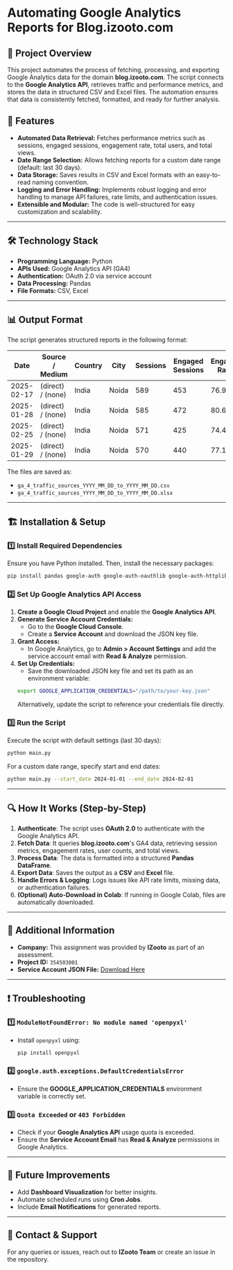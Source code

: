 # Automating Google Analytics Reports for Blog.izooto.com

## 📌 Project Overview
This project automates the process of fetching, processing, and exporting Google Analytics data for the domain **blog.izooto.com**. The script connects to the **Google Analytics API**, retrieves traffic and performance metrics, and stores the data in structured CSV and Excel files. The automation ensures that data is consistently fetched, formatted, and ready for further analysis.

## 🚀 Features
- **Automated Data Retrieval:** Fetches performance metrics such as sessions, engaged sessions, engagement rate, total users, and total views.
- **Date Range Selection:** Allows fetching reports for a custom date range (default: last 30 days).
- **Data Storage:** Saves results in CSV and Excel formats with an easy-to-read naming convention.
- **Logging and Error Handling:** Implements robust logging and error handling to manage API failures, rate limits, and authentication issues.
- **Extensible and Modular:** The code is well-structured for easy customization and scalability.

---

## 🛠️ Technology Stack
- **Programming Language:** Python
- **APIs Used:** Google Analytics API (GA4)
- **Authentication:** OAuth 2.0 via service account
- **Data Processing:** Pandas
- **File Formats:** CSV, Excel

---

## 📊 Output Format
The script generates structured reports in the following format:

| Date     | Source / Medium | Country | City  | Sessions | Engaged Sessions | Engagement Rate (%) | Total Users | Total Views |
|----------|---------------|---------|------|----------|----------------|------------------|------------|------------|
| 2025-02-17 | (direct) / (none) | India | Noida | 589 | 453 | 76.91 | 153 | 2889 |
| 2025-01-28 | (direct) / (none) | India | Noida | 585 | 472 | 80.68 | 164 | 3665 |
| 2025-02-25 | (direct) / (none) | India | Noida | 571 | 425 | 74.43 | 149 | 2859 |
| 2025-01-29 | (direct) / (none) | India | Noida | 570 | 440 | 77.19 | 158 | 3234 |

The files are saved as:
- `ga_4_traffic_sources_YYYY_MM_DD_to_YYYY_MM_DD.csv`
- `ga_4_traffic_sources_YYYY_MM_DD_to_YYYY_MM_DD.xlsx`

---

## 🏗️ Installation & Setup
### 1️⃣ Install Required Dependencies
Ensure you have Python installed. Then, install the necessary packages:
```bash
pip install pandas google-auth google-auth-oauthlib google-auth-httplib2 googleapiclient openpyxl
```

### 2️⃣ Set Up Google Analytics API Access
1. **Create a Google Cloud Project** and enable the **Google Analytics API**.
2. **Generate Service Account Credentials:**
   - Go to the **Google Cloud Console**.
   - Create a **Service Account** and download the JSON key file.
3. **Grant Access:**
   - In Google Analytics, go to **Admin > Account Settings** and add the service account email with **Read & Analyze** permission.
4. **Set Up Credentials:**
   - Save the downloaded JSON key file and set its path as an environment variable:
   ```bash
   export GOOGLE_APPLICATION_CREDENTIALS="/path/to/your-key.json"
   ```
   Alternatively, update the script to reference your credentials file directly.

### 3️⃣ Run the Script
Execute the script with default settings (last 30 days):
```bash
python main.py
```
For a custom date range, specify start and end dates:
```bash
python main.py --start_date 2024-01-01 --end_date 2024-02-01
```

---

## 🔍 How It Works (Step-by-Step)
1. **Authenticate**: The script uses **OAuth 2.0** to authenticate with the Google Analytics API.
2. **Fetch Data**: It queries **blog.izooto.com**'s GA4 data, retrieving session metrics, engagement rates, user counts, and total views.
3. **Process Data**: The data is formatted into a structured **Pandas DataFrame**.
4. **Export Data**: Saves the output as a **CSV** and **Excel** file.
5. **Handle Errors & Logging**: Logs issues like API rate limits, missing data, or authentication failures.
6. **(Optional) Auto-Download in Colab**: If running in Google Colab, files are automatically downloaded.

---

## 📝 Additional Information
- **Company:** This assignment was provided by **IZooto** as part of an assessment.
- **Project ID:** `354503001`
- **Service Account JSON File:** [Download Here](https://drive.google.com/file/d/1h6KvJ_0A76JIA-4N3OCF4bsEJ_ODOkQu/view?usp=drive_link)

---

## ❗ Troubleshooting
### 1️⃣ `ModuleNotFoundError: No module named 'openpyxl'`
- Install `openpyxl` using:
  ```bash
  pip install openpyxl
  ```

### 2️⃣ `google.auth.exceptions.DefaultCredentialsError`
- Ensure the **GOOGLE_APPLICATION_CREDENTIALS** environment variable is correctly set.

### 3️⃣ `Quota Exceeded` or `403 Forbidden`
- Check if your **Google Analytics API** usage quota is exceeded.
- Ensure the **Service Account Email** has **Read & Analyze** permissions in Google Analytics.

---

## 📌 Future Improvements
- Add **Dashboard Visualization** for better insights.
- Automate scheduled runs using **Cron Jobs**.
- Include **Email Notifications** for generated reports.

---

## 📩 Contact & Support
For any queries or issues, reach out to **IZooto Team** or create an issue in the repository.


